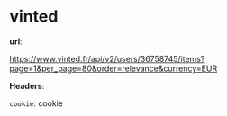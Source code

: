 # vinted


**url**:

https://www.vinted.fr/api/v2/users/36758745/items?page=1&per_page=80&order=relevance&currency=EUR


**Headers**:

`cookie`: cookie
